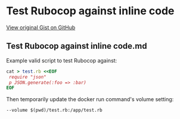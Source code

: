 # Test Rubocop against inline code

[View original Gist on GitHub](https://gist.github.com/Integralist/a777d580dbf1c21e6dc27e7668c6f677)

## Test Rubocop against inline code.md

Example valid script to test Rubocop against:

```rb
cat > test.rb <<EOF
 require "json"
 p JSON.generate(:foo => :bar)
EOF
```

Then temporarily update the docker run command's volume setting:

```
--volume $(pwd)/test.rb:/app/test.rb
```

